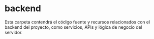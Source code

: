 # backend

Esta carpeta contendrá el código fuente y recursos relacionados con el backend del proyecto, como servicios, APIs y lógica de negocio del servidor.
